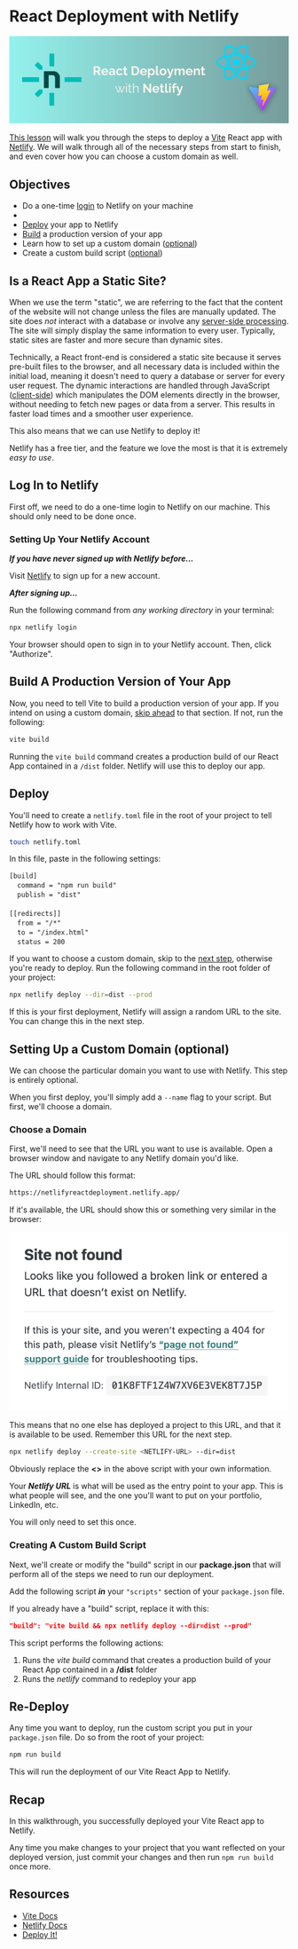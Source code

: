 # React Deployment with Netlify

![deploy](./images/readme-banner.png)

[This lesson](https://netlifyreactdeployment.netlify.app/) will walk you through the steps to deploy a [Vite](https://vitejs.dev/) React app with [Netlify](https://www.netlify.com/). We will walk through all of the necessary steps from start to finish, and even cover how you can choose a custom domain as well.


## Objectives

- Do a one-time [login](#log-in-to-netlify) to Netlify on your machine
-
- [Deploy](#deploy) your app to Netlify
- [Build](#build-a-production-version-of-your-app) a production version of your app
- Learn how to set up a custom domain ([optional](#setting-up-a-custom-domain-optional))
- Create a custom build script ([optional](#creating-a-custom-build-script))


## Is a React App a Static Site?

When we use the term "static", we are referring to the fact that the content of the website will not change unless the files are manually updated. The site does *not* interact with a database or involve any [server-side processing](https://en.wikipedia.org/wiki/Server-side). The site will simply display the same information to every user. Typically, static sites are faster and more secure than dynamic sites.

Technically, a React front-end is considered a static site because it serves pre-built files to the browser, and all necessary data is included within the initial load, meaning it doesn't need to query a database or server for every user request. The dynamic interactions are handled through JavaScript ([client-side](https://en.wikipedia.org/wiki/Dynamic_web_page)) which manipulates the DOM elements directly in the browser, without needing to fetch new pages or data from a server. This results in faster load times and a smoother user experience.

This also means that we can use Netlify to deploy it!

Netlify has a free tier, and the feature we love the most is that it is extremely *easy to use*.


## Log In to Netlify

First off, we need to do a one-time login to Netlify on our machine. This should only need to be done once.


### Setting Up Your Netlify Account

***If you have never signed up with Netlify before...***

Visit [Netlify](https://app.netlify.com/signup) to sign up for a new account.

***After signing up...***

Run the following command from *any working directory* in your terminal:

```sh
npx netlify login
```

Your browser should open to sign in to your Netlify account. Then, click "Authorize".


## Build A Production Version of Your App

Now, you need to tell Vite to build a production version of your app. If you intend on using a custom domain, [skip ahead](#custom-domain) to that section. If not, run the following:

```sh
vite build
```

Running the `vite build` command creates a production build of our React App contained in a `/dist` folder. Netlify will use this to deploy our app.


## Deploy

You'll need to create a `netlify.toml` file in the root of your project to tell Netlify how to work with Vite.

```sh
touch netlify.toml
```

In this file, paste in the following settings:

```txt
[build]
  command = "npm run build"
  publish = "dist"

[[redirects]]
  from = "/*"
  to = "/index.html"
  status = 200
```

If you want to choose a custom domain, skip to the [next step](#setting-up-a-custom-domain-optional), otherwise you're ready to deploy. Run the following command in the root folder of your project:

```sh
npx netlify deploy --dir=dist --prod
```

If this is your first deployment, Netlify will assign a random URL to the site. You can change this in the next step.


## Setting Up a Custom Domain (optional)

We can choose the particular domain you want to use with Netlify. This step is entirely optional.

When you first deploy, you'll simply add a `--name` flag to your script. But first, we'll choose a domain.


### Choose a Domain

First, we'll need to see that the URL you want to use is available. Open a browser window and navigate to any Netlify domain you'd like.

The URL should follow this format:

```txt
https://netlifyreactdeployment.netlify.app/
```

If it's available, the URL should show this or something very similar in the browser:

![not-found](./images/not-found.png)

This means that no one else has deployed a project to this URL, and that it is available to be used. Remember this URL for the next step.

```sh
npx netlify deploy --create-site <NETLIFY-URL> --dir=dist
```

Obviously replace the **<>** in the above script with your own information.

Your ***Netlify URL*** is what will be used as the entry point to your app. This is what people will see, and the one you'll want to put on your portfolio, LinkedIn, etc.

You will only need to set this once.


### Creating A Custom Build Script

Next, we'll create or modify the "build" script in our **package.json** that will perform all of the steps we need to run our deployment.

Add the following script ***in*** your `"scripts"` section of your `package.json` file.

If you already have a "build" script, replace it with this:

```json
"build": "vite build && npx netlify deploy --dir=dist --prod"
```

This script performs the following actions:

1. Runs the *vite build* command that creates a production build of your React App contained in a **/dist** folder
2. Runs the *netlify* command to redeploy your app


## Re-Deploy

Any time you want to deploy, run the custom script you put in your `package.json` file. Do so from the root of your project:

```sh
npm run build
```

This will run the deployment of our Vite React App to Netlify.


## Recap

In this walkthrough, you successfully deployed your Vite React app to Netlify.

Any time you make changes to your project that you want reflected on your deployed version, just commit your changes and then run `npm run build` once more.

## Resources

- [Vite Docs](https://vitejs.dev/guide/)
- [Netlify Docs](https://docs.netlify.com)
- [Deploy It!](https://deployit.surge.sh/)
